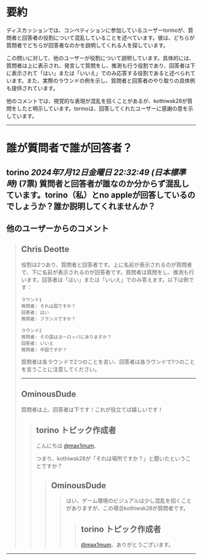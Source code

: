 # 要約 
ディスカッションでは、コンペティションに参加しているユーザーtorinoが、質問者と回答者の役割について混乱していることを述べています。彼は、どちらが質問者でどちらが回答者なのかを説明してくれる人を探しています。

この問いに対して、他のユーザーが役割について説明しています。具体的には、質問者は上に表示され、発言して質問をし、推測も行う役割であり、回答者は下に表示されて「はい」または「いいえ」でのみ応答する役割であると述べられています。また、実際のラウンドの例を示し、質問者と回答者のやり取りの具体例も提供されています。

他のコメントでは、視覚的な表現が混乱を招くことがあるが、kothiwsk28が質問をしたと明示しています。torinoは、回答してくれたユーザーに感謝の意を示しています。

---
# 誰が質問者で誰が回答者？
**torino** *2024年7月12日金曜日 22:32:49 (日本標準時)* (7票)
質問者と回答者が誰なのか分からず混乱しています。torino（私）とno appleが回答しているのでしょうか？誰か説明してくれませんか？
---
 ## 他のユーザーからのコメント
> ## Chris Deotte
> 
> 役割は2つあり、質問者と回答者です。上に名前が表示されるのが質問者で、下に名前が表示されるのが回答者です。質問者は質問をし、推測も行います。回答者は「はい」または「いいえ」でのみ答えます。以下は例です：
> 
> ```
> ラウンド1
> 質問者: それは国ですか？
> 回答者: はい
> 質問者: フランスですか？
> 
> ラウンド2
> 質問者: その国はヨーロッパにありますか？
> 回答者: いいえ
> 質問者: 中国ですか？
> 
> ```
> 
> 質問者は各ラウンドで2つのことを言い、回答者は各ラウンドで1つのことを言うことに注意してください。
> 
> ---
> ## OminousDude
> 
> 質問者は上、回答者は下です！これが役立てば嬉しいです！
> 
> > ## torino トピック作成者
> > 
> > こんにちは [@max1mum](https://www.kaggle.com/max1mum)、 
> > 
> > つまり、kothiwsk28が「それは場所ですか？」と聞いたということですか？
> > 
> > > ## OminousDude
> > > > はい、ゲーム環境のビジュアルは少し混乱を招くことがありますが、この場合kothiwsk28が質問者です。
> > > > 
> > > > > ## torino トピック作成者
> > > > > [@max1mum](https://www.kaggle.com/max1mum)、ありがとうございます。
> > > > > 
> > > > > 
---

